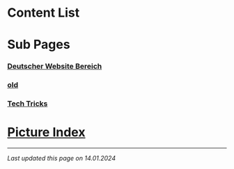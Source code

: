 # Content List

# Sub Pages

### [Deutscher Website Bereich](sub-pages/german_main_page.md)
### [old](sub-pages/old.md)
### [Tech Tricks](sub-pages/tech-tricks.md)

# [Picture Index](picture-index.md)

---

*Last updated this page on 14.01.2024*
